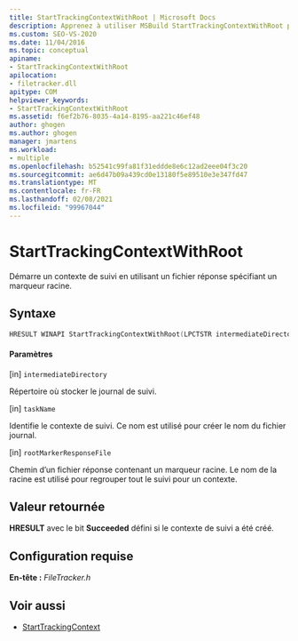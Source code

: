```yaml
---
title: StartTrackingContextWithRoot | Microsoft Docs
description: Apprenez à utiliser MSBuild StartTrackingContextWithRoot pour démarrer un contexte de suivi à l’aide d’un fichier réponse spécifiant un marqueur racine.
ms.custom: SEO-VS-2020
ms.date: 11/04/2016
ms.topic: conceptual
apiname:
- StartTrackingContextWithRoot
apilocation:
- filetracker.dll
apitype: COM
helpviewer_keywords:
- StartTrackingContextWithRoot
ms.assetid: f6ef2b76-8035-4a14-8195-aa221c46ef48
author: ghogen
ms.author: ghogen
manager: jmartens
ms.workload:
- multiple
ms.openlocfilehash: b52541c99fa81f31eddde8e6c12ad2eee04f3c20
ms.sourcegitcommit: ae6d47b09a439cd0e13180f5e89510e3e347fd47
ms.translationtype: MT
ms.contentlocale: fr-FR
ms.lasthandoff: 02/08/2021
ms.locfileid: "99967044"
---
```

# <a name="starttrackingcontextwithroot"></a>StartTrackingContextWithRoot

Démarre un contexte de suivi en utilisant un fichier réponse spécifiant un marqueur racine.

## <a name="syntax"></a>Syntaxe

```cpp
HRESULT WINAPI StartTrackingContextWithRoot(LPCTSTR intermediateDirectory, LPCTSTR taskName, LPCTSTR rootMarkerResponseFile);
```

#### <a name="parameters"></a>Paramètres

[in] `intermediateDirectory`

 Répertoire où stocker le journal de suivi.

[in] `taskName`

 Identifie le contexte de suivi. Ce nom est utilisé pour créer le nom du fichier journal.

[in] `rootMarkerResponseFile`

 Chemin d’un fichier réponse contenant un marqueur racine. Le nom de la racine est utilisé pour regrouper tout le suivi pour un contexte.

## <a name="return-value"></a>Valeur retournée

 **HRESULT** avec le bit **Succeeded** défini si le contexte de suivi a été créé.

## <a name="requirements"></a>Configuration requise

 **En-tête :** *FileTracker.h*

## <a name="see-also"></a>Voir aussi

- [StartTrackingContext](../msbuild/starttrackingcontext.md)